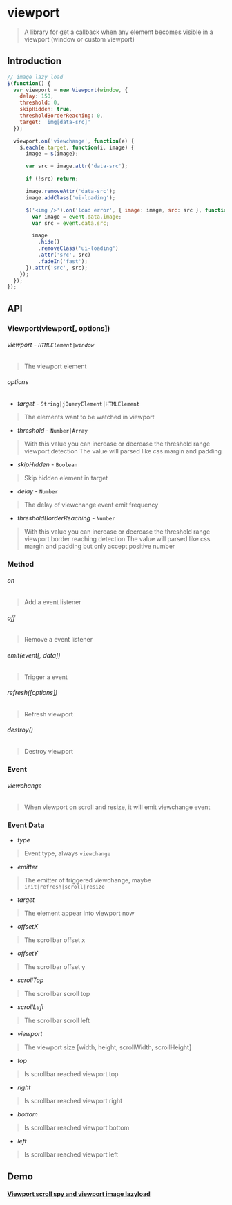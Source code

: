 viewport
=========

>A library for get a callback when any element becomes visible in a viewport (window or custom viewport)

## Introduction
```js
// image lazy load
$(function() {
  var viewport = new Viewport(window, {
    delay: 150,
    threshold: 0,
    skipHidden: true,
    thresholdBorderReaching: 0,
    target: 'img[data-src]'
  });

  viewport.on('viewchange', function(e) {
    $.each(e.target, function(i, image) {
      image = $(image);

      var src = image.attr('data-src');

      if (!src) return;

      image.removeAttr('data-src');
      image.addClass('ui-loading');

      $('<img />').on('load error', { image: image, src: src }, function(event) {
        var image = event.data.image;
        var src = event.data.src;

        image
          .hide()
          .removeClass('ui-loading')
          .attr('src', src)
          .fadeIn('fast');
      }).attr('src', src);
    });
  });
});
```

## API
### Viewport(viewport[, options])
###### viewport - ```HTMLElement|window```
> The viewport element

###### options
- *target* - ```String|jQueryElement|HTMLElement```
> The elements want to be watched in viewport

- *threshold* - ```Number|Array```
> With this value you can increase or decrease the threshold range viewport detection
> The value will parsed like css margin and padding

- *skipHidden* - ```Boolean```
> Skip hidden element in target

- *delay* - ```Number```
> The delay of viewchange event emit frequency

- *thresholdBorderReaching* - ```Number```
> With this value you can increase or decrease the threshold range viewport border reaching detection
> The value will parsed like css margin and padding but only accept positive number

### Method
###### on
> Add a event listener

###### off
> Remove a event listener

###### emit(event[, data])
> Trigger a event

###### refresh([options])
> Refresh viewport

###### destroy()
> Destroy viewport


### Event
###### viewchange
> When viewport on scroll and resize, it will emit viewchange event

### Event Data
- *type*
> Event type, always ```viewchange```

- *emitter*
> The emitter of triggered viewchange, maybe ```init|refresh|scroll|resize```

- *target*
> The element appear into viewport now

- *offsetX*
> The scrollbar offset x

- *offsetY*
> The scrollbar offset y

- *scrollTop*
> The scrollbar scroll top

- *scrollLeft*
> The scrollbar scroll left

- *viewport*
> The viewport size [width, height, scrollWidth, scrollHeight]

- *top*
> Is scrollbar reached viewport top

- *right*
> Is scrollbar reached viewport right

- *bottom*
> Is scrollbar reached viewport bottom

- *left*
> Is scrollbar reached viewport left

## Demo
#### [Viewport scroll spy and viewport image lazyload](https://nuintun.github.io/viewport/examples/index.html)
